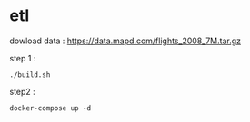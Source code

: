 # etl
dowload data :  https://data.mapd.com/flights_2008_7M.tar.gz 

step 1 : 

    ./build.sh

step2 : 

    docker-compose up -d
